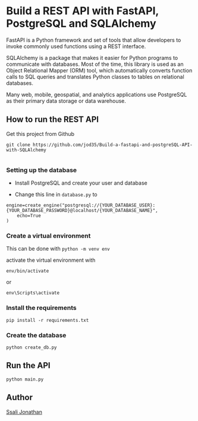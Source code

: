 # Build a REST API with FastAPI, PostgreSQL and SQLAlchemy
FastAPI is a Python framework and set of tools that allow developers to invoke commonly used functions using a REST interface. 

SQLAlchemy is a package that makes it easier for Python programs to communicate with databases. Most of the time, this library is used as an Object Relational Mapper (ORM) tool, which automatically converts function calls to SQL queries and translates Python classes to tables on relational databases.

Many web, mobile, geospatial, and analytics applications use PostgreSQL as their primary data storage or data warehouse.

## How to run the REST API
Get this project from Github
``` 
git clone https://github.com/jod35/Build-a-fastapi-and-postgreSQL-API-with-SQLAlchemy
 
```



### Setting up the database

* Install PostgreSQL and create your user and database

* Change this line in ` database.py ` to 

``` 
engine=create_engine("postgresql://{YOUR_DATABASE_USER}:{YOUR_DATABASE_PASSWORD}@localhost/{YOUR_DATABASE_NAME}",
    echo=True
)
```

### Create a virtual environment
This can be done with 
``` python -m venv env ```

activate the virtual environment with 

``` 
env/bin/activate
```

or 

```
env\Scripts\activate
```



### Install the requirements 

``` 
pip install -r requirements.txt
```

### Create the database
``` python create_db.py ```

## Run the API
``` python main.py ```

## Author 
[Ssali Jonathan](https://github.com/jod35)

